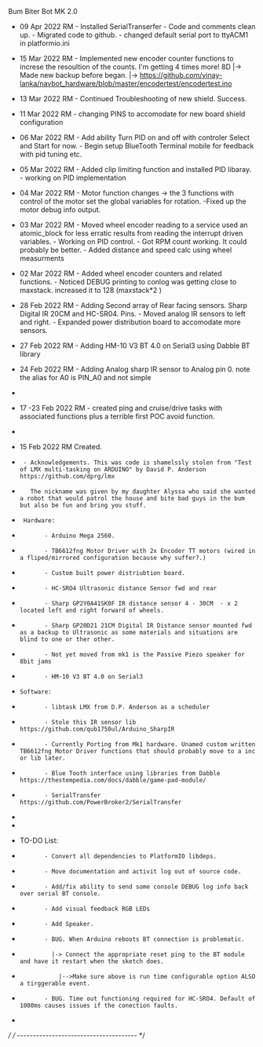 Bum Biter Bot MK 2.0
*   09 Apr 2022 RM - Installed SerialTranserfer
                   - Code and comments clean up. 
                   - Migrated code to github.
                   - changed default serial port to ttyACM1 in platformio.ini

*   15 Mar 2022 RM - Implemented new encoder counter functions to increse the resoultion of the counts. I'm getting 4 times more! 8D
                      |-> Made new backup before began. 
                      |-> https://github.com/vinay-lanka/navbot_hardware/blob/master/encodertest/encodertest.ino
                    
*   13 Mar 2022 RM - Continued Troubleshooting of new shield. Success. 
*   11 Mar 2022 RM - changing PINS to accomodate for new board shield configuration 

*   06 Mar 2022 RM - Add ability Turn PID on and off with controler Select and Start for now.
                      - Begin setup BlueTooth Terminal mobile for feedback with pid tuning etc.

*   05 Mar 2022 RM - Added clip limiting function and installed PID libaray.
                    - working on PID implementation

*   04 Mar 2022 RM - Motor function changes
                      -> the 3 functions with control of the motor set the global variables for rotation. 
                   -Fixed up the motor debug info output.
                   
 *  03 Mar 2022 RM - Moved wheel encoder reading to a service used an atomic_block for less erratic results from reading the interrupt driven variables.
                      - Working on PID control.
                        - Got RPM count working. It could probably be better.
                        - Added distance and speed calc using wheel measurments                        

 *  02 Mar 2022 RM - Added wheel encoder counters and related functions.
                   - Noticed DEBUG printing to conlog was getting close to maxstack. increased it to 128 (maxstack*2 )
 *  28 Feb 2022 RM - Adding Second array of Rear facing sensors. Sharp Digital IR 20CM  and HC-SR04. Pins. 
                   - Moved analog IR sensors to left and right.
                   - Expanded power distribution board to accomodate more sensors.
                   
 *  27 Feb 2022 RM - Adding HM-10 V3 BT 4.0 on Serial3 using Dabble BT library
 *  24 Feb 2022 RM - Adding Analog sharp IR sensor to Analog pin 0. note the alias for A0 is PIN_A0 and not simple 
 *
 *  17 -23 Feb 2022 RM  -  created ping and cruise/drive tasks with associated functions plus a terrible first POC avoid function.
 *  
 *  15 Feb 2022 RM Created. 
 *      - Acknowledgements. This was code is shamelssly stolen from "Test of LMX multi-tasking on ARDUINO" by David P. Anderson https://github.com/dprg/lmx
 *        The nickname was given by my daughter Alyssa who said she wanted a robot that would patrol the house and bite bad guys in the bum but also be fun and bring you stuff.
 *      Hardware: 
 *            - Arduino Mega 2560. 
 *            - TB6612fng Motor Driver with 2x Encoder TT motors (wired in a fliped/mirrored configuration because why suffer?.)
 *            - Custom built power distriubtion board.
 *            - HC-SRO4 Ultrasonic distance Sensor fwd and rear
 *            - Sharp GP2Y0A41SK0F IR distance sensor 4 - 30CM  - x 2 located left and right forward of wheels. 
 *            - Sharp GP20D21 21CM Digital IR Distance sensor mounted fwd as a backup to Ultrasonic as some materials and situations are blind to one or ther other. 
 *            - Not yet moved from mk1 is the Passive Piezo speaker for 8bit jams
 *            - HM-10 V3 BT 4.0 on Serial3   

 *     Software:
 *            - libtask LMX from D.P. Anderson as a scheduler 
 *            - Stole this IR sensor lib https://github.com/qub1750ul/Arduino_SharpIR 
 *            - Currently Porting from Mk1 hardware. Unamed custom written TB6612fng Motor Driver functions that should probably move to a inc or lib later.
 *            - Blue Tooth interface using libraries from Dabble https://thestempedia.com/docs/dabble/game-pad-module/
 *            - SerialTransfer https://github.com/PowerBroker2/SerialTransfer
 *          
 * 
 *  TO-DO List: 
 *            - Convert all dependencies to PlatformIO libdeps.
 *            - Move documentation and activit log out of source code.
 *            - Add/fix ability to send some console DEBUG log info back over serial BT console.
 *            - Add visual feedback RGB LEDs
 *            - Add Speaker. 
 *            - BUG. When Arduino reboots BT connection is problematic.
 *              |-> Connect the appropriate reset ping to the BT module and have it restart when the sketch does.
 *                |-->Make sure above is run time configurable option ALSO a tirggerable event.
 *            - BUG. Time out functioning required for HC-SRO4. Default of 1000ms causes issues if the conection faults.  
 *  
 */
/* -------------------------------------- */
